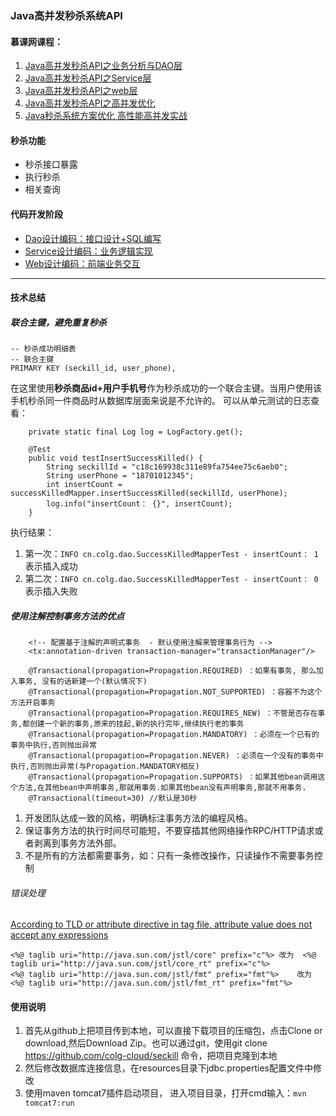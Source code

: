 ### Java高并发秒杀系统API

#### 慕课网课程：
1. [Java高并发秒杀API之业务分析与DAO层 ](https://www.imooc.com/learn/630)
2. [Java高并发秒杀API之Service层](https://www.imooc.com/learn/631)
3. [Java高并发秒杀API之web层](https://www.imooc.com/learn/630)
4. [Java高并发秒杀API之高并发优化](https://www.imooc.com/learn/632)
5. [Java秒杀系统方案优化 高性能高并发实战](https://coding.imooc.com/class/168.html)

#### 秒杀功能
- 秒杀接口暴露
- 执行秒杀
- 相关查询

#### 代码开发阶段
- [Dao设计编码：接口设计+SQL编写](https://github.com/colg-cloud/seckill/tree/master/src/main/java/cn/colg/dao)
- [Service设计编码：业务逻辑实现](https://github.com/colg-cloud/seckill/tree/master/src/main/java/cn/colg/service)
- [Web设计编码：前端业务交互](https://github.com/colg-cloud/seckill/tree/master/src/main/java/cn/colg/web)

---

#### 技术总结
##### 联合主键，避免重复秒杀
```
-- 秒杀成功明细表
-- 联合主键
PRIMARY KEY (seckill_id, user_phone),
```
在这里使用**秒杀商品id+用户手机号**作为秒杀成功的一个联合主键。当用户使用该手机秒杀同一件商品时从数据库层面来说是不允许的。
可以从单元测试的日志查看：
```
	private static final Log log = LogFactory.get();

	@Test
	public void testInsertSuccessKilled() {
		String seckillId = "c18c169938c311e89fa754ee75c6aeb0";
		String userPhone = "18701012345";
		int insertCount = successKilledMapper.insertSuccessKilled(seckillId, userPhone);
		log.info("insertCount： {}", insertCount);
	}
```
执行结果：
1. 第一次：`INFO cn.colg.dao.SuccessKilledMapperTest - insertCount： 1`    表示插入成功
2. 第二次：`INFO cn.colg.dao.SuccessKilledMapperTest - insertCount： 0`    表示插入失败

##### 使用注解控制事务方法的优点
```
	<!-- 配置基于注解的声明式事务  - 默认使用注解来管理事务行为 -->
	<tx:annotation-driven transaction-manager="transactionManager"/>
	
	@Transactional(propagation=Propagation.REQUIRED) ：如果有事务, 那么加入事务, 没有的话新建一个(默认情况下)
	@Transactional(propagation=Propagation.NOT_SUPPORTED) ：容器不为这个方法开启事务
	@Transactional(propagation=Propagation.REQUIRES_NEW) ：不管是否存在事务,都创建一个新的事务,原来的挂起,新的执行完毕,继续执行老的事务
	@Transactional(propagation=Propagation.MANDATORY) ：必须在一个已有的事务中执行,否则抛出异常
	@Transactional(propagation=Propagation.NEVER) ：必须在一个没有的事务中执行,否则抛出异常(与Propagation.MANDATORY相反)
	@Transactional(propagation=Propagation.SUPPORTS) ：如果其他bean调用这个方法,在其他bean中声明事务,那就用事务.如果其他bean没有声明事务,那就不用事务.
	@Transactional(timeout=30) //默认是30秒
```
1. 开发团队达成一致的风格，明确标注事务方法的编程风格。
2. 保证事务方法的执行时间尽可能短，不要穿插其他网络操作RPC/HTTP请求或者剥离到事务方法外部。
3. 不是所有的方法都需要事务，如：只有一条修改操作，只读操作不需要事务控制

###### 错误处理
[According to TLD or attribute directive in tag file, attribute value does not accept any expressions](https://blog.csdn.net/jasper_success/article/details/6693434)
```
<%@ taglib uri="http://java.sun.com/jstl/core" prefix="c"%>	改为	<%@ taglib uri="http://java.sun.com/jstl/core_rt" prefix="c"%>
<%@ taglib uri="http://java.sun.com/jstl/fmt" prefix="fmt"%>	改为	<%@ taglib uri="http://java.sun.com/jstl/fmt_rt" prefix="fmt"%>
```

#### 使用说明
1. 首先从github上把项目传到本地，可以直接下载项目的压缩包，点击Clone or download,然后Download Zip。也可以通过git，使用git clone  https://github.com/colg-cloud/seckill 命令，把项目克隆到本地
2. 然后修改数据库连接信息，在resources目录下jdbc.properties配置文件中修改
3. 使用maven tomcat7插件启动项目， 进入项目目录，打开cmd输入：`mvn tomcat7:run`
